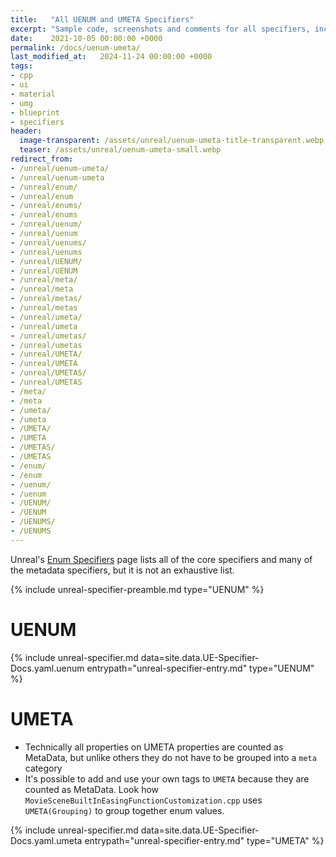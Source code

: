 ```yaml
---
title:   "All UENUM and UMETA Specifiers"
excerpt: "Sample code, screenshots and comments for all specifiers, including undocumented ones."
date:    2021-10-05 00:00:00 +0000
permalink: /docs/uenum-umeta/
last_modified_at:   2024-11-24 00:00:00 +0000
tags:
- cpp
- ui
- material
- umg
- blueprint
- specifiers
header:
  image-transparent: /assets/unreal/uenum-umeta-title-transparent.webp
  teaser: /assets/unreal/uenum-umeta-small.webp
redirect_from:
- /unreal/uenum-umeta/
- /unreal/uenum-umeta
- /unreal/enum/
- /unreal/enum
- /unreal/enums/
- /unreal/enums
- /unreal/uenum/
- /unreal/uenum
- /unreal/uenums/
- /unreal/uenums
- /unreal/UENUM/
- /unreal/UENUM
- /unreal/meta/
- /unreal/meta
- /unreal/metas/
- /unreal/metas
- /unreal/umeta/
- /unreal/umeta
- /unreal/umetas/
- /unreal/umetas
- /unreal/UMETA/
- /unreal/UMETA
- /unreal/UMETAS/
- /unreal/UMETAS
- /meta/
- /meta
- /umeta/
- /umeta
- /UMETA/
- /UMETA
- /UMETAS/
- /UMETAS
- /enum/
- /enum
- /uenum/
- /uenum
- /UENUM/
- /UENUM
- /UENUMS/
- /UENUMS
---
```


Unreal's [Enum
Specifiers](https://docs.unrealengine.com/4.27/en-US/ProgrammingAndScripting/GameplayArchitecture/Metadata/)
page lists all of the core specifiers and many of the metadata specifiers, but
it is not an exhaustive list.

{%
include unreal-specifier-preamble.md
type="UENUM"
%}

# UENUM

{%
include unreal-specifier.md
data=site.data.UE-Specifier-Docs.yaml.uenum
entrypath="unreal-specifier-entry.md"
type="UENUM"
%}

# UMETA

* Technically all properties on UMETA properties are counted as MetaData, but
  unlike others they do not have to be grouped into a `meta` category
* It's possible to add and use your own tags to `UMETA` because they are
  counted as MetaData. Look how
  `MovieSceneBuiltInEasingFunctionCustomization.cpp` uses `UMETA(Grouping)` to
  group together enum values.

{%
include unreal-specifier.md
data=site.data.UE-Specifier-Docs.yaml.umeta
entrypath="unreal-specifier-entry.md"
type="UMETA"
%}


